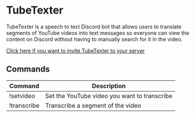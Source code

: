 # TubeTexter
TubeTexter is a speech to text Discord bot that allows users to translate segments of YouTube videos into text messages so everyone can view the content on Discord without having to manually search for it in the video.

[Click here if you want to invite TubeTexter to your server](https://discord.com/api/oauth2/authorize?client_id=934295113339916318&permissions=3072&scope=bot)

## Commands
| Command     | Description                                  |
| ----------- | -------------------------------------------- |
| !setvideo   | Set the YouTube video you want to transcribe |
| !transcribe | Transcribe a segment of the video            |
